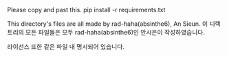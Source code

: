 Please copy and past this.
pip install -r requirements.txt


This directory's files are all made by rad-haha(absinthe6), An Sieun.
이 디렉토리의 모든 파일들은 모두 rad-haha(absinthe6)인 안시은이 작성하였습니다.

라이선스 또한 같은 파일 내 명시되어 있습니다.
